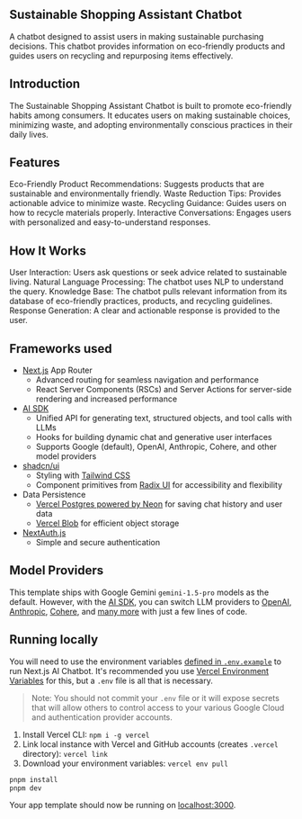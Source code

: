 ## Sustainable Shopping Assistant Chatbot
A chatbot designed to assist users in making sustainable purchasing decisions. This chatbot provides information on eco-friendly products and guides users on recycling and repurposing items effectively.

## Introduction
The Sustainable Shopping Assistant Chatbot is built to promote eco-friendly habits among consumers. It educates users on making sustainable choices, minimizing waste, and adopting environmentally conscious practices in their daily lives.

## Features
Eco-Friendly Product Recommendations: Suggests products that are sustainable and environmentally friendly.
Waste Reduction Tips: Provides actionable advice to minimize waste.
Recycling Guidance: Guides users on how to recycle materials properly.
Interactive Conversations: Engages users with personalized and easy-to-understand responses.

## How It Works
User Interaction: Users ask questions or seek advice related to sustainable living.
Natural Language Processing: The chatbot uses NLP to understand the query.
Knowledge Base: The chatbot pulls relevant information from its database of eco-friendly practices, products, and recycling guidelines.
Response Generation: A clear and actionable response is provided to the user.

## Frameworks used

- [Next.js](https://nextjs.org) App Router
  - Advanced routing for seamless navigation and performance
  - React Server Components (RSCs) and Server Actions for server-side rendering and increased performance
- [AI SDK](https://sdk.vercel.ai/docs)
  - Unified API for generating text, structured objects, and tool calls with LLMs
  - Hooks for building dynamic chat and generative user interfaces
  - Supports Google (default), OpenAI, Anthropic, Cohere, and other model providers
- [shadcn/ui](https://ui.shadcn.com)
  - Styling with [Tailwind CSS](https://tailwindcss.com)
  - Component primitives from [Radix UI](https://radix-ui.com) for accessibility and flexibility
- Data Persistence
  - [Vercel Postgres powered by Neon](https://vercel.com/storage/postgres) for saving chat history and user data
  - [Vercel Blob](https://vercel.com/storage/blob) for efficient object storage
- [NextAuth.js](https://github.com/nextauthjs/next-auth)
  - Simple and secure authentication

## Model Providers

This template ships with Google Gemini `gemini-1.5-pro` models as the default. However, with the [AI SDK](https://sdk.vercel.ai/docs), you can switch LLM providers to [OpenAI](https://openai.com), [Anthropic](https://anthropic.com), [Cohere](https://cohere.com/), and [many more](https://sdk.vercel.ai/providers/ai-sdk-providers) with just a few lines of code.



## Running locally

You will need to use the environment variables [defined in `.env.example`](.env.example) to run Next.js AI Chatbot. It's recommended you use [Vercel Environment Variables](https://vercel.com/docs/projects/environment-variables) for this, but a `.env` file is all that is necessary.

> Note: You should not commit your `.env` file or it will expose secrets that will allow others to control access to your various Google Cloud and authentication provider accounts.

1. Install Vercel CLI: `npm i -g vercel`
2. Link local instance with Vercel and GitHub accounts (creates `.vercel` directory): `vercel link`
3. Download your environment variables: `vercel env pull`

```bash
pnpm install
pnpm dev
```

Your app template should now be running on [localhost:3000](http://localhost:3000/).
